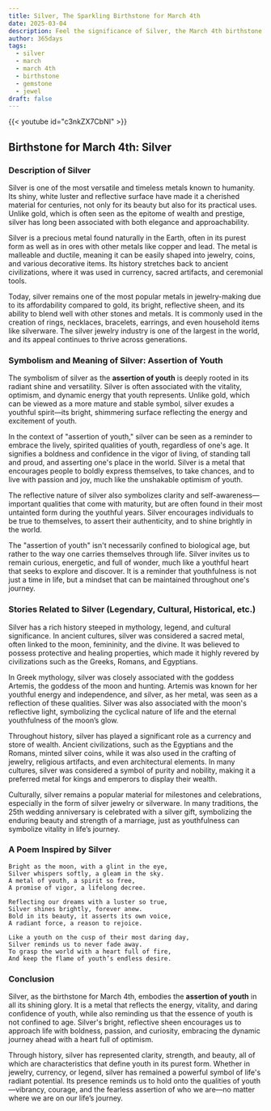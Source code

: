 ```yaml
---
title: Silver, The Sparkling Birthstone for March 4th
date: 2025-03-04
description: Feel the significance of Silver, the March 4th birthstone symbolizing Assertion of youth. Let its beauty and meaning brighten your day.
author: 365days
tags:
  - silver
  - march
  - march 4th
  - birthstone
  - gemstone
  - jewel
draft: false
---
```


{{< youtube id="c3nkZX7CbNI" >}}

## Birthstone for March 4th: Silver

### Description of Silver

Silver is one of the most versatile and timeless metals known to humanity. Its shiny, white luster and reflective surface have made it a cherished material for centuries, not only for its beauty but also for its practical uses. Unlike gold, which is often seen as the epitome of wealth and prestige, silver has long been associated with both elegance and approachability.

Silver is a precious metal found naturally in the Earth, often in its purest form as well as in ores with other metals like copper and lead. The metal is malleable and ductile, meaning it can be easily shaped into jewelry, coins, and various decorative items. Its history stretches back to ancient civilizations, where it was used in currency, sacred artifacts, and ceremonial tools.

Today, silver remains one of the most popular metals in jewelry-making due to its affordability compared to gold, its bright, reflective sheen, and its ability to blend well with other stones and metals. It is commonly used in the creation of rings, necklaces, bracelets, earrings, and even household items like silverware. The silver jewelry industry is one of the largest in the world, and its appeal continues to thrive across generations.

### Symbolism and Meaning of Silver: Assertion of Youth

The symbolism of silver as the **assertion of youth** is deeply rooted in its radiant shine and versatility. Silver is often associated with the vitality, optimism, and dynamic energy that youth represents. Unlike gold, which can be viewed as a more mature and stable symbol, silver exudes a youthful spirit—its bright, shimmering surface reflecting the energy and excitement of youth.

In the context of "assertion of youth," silver can be seen as a reminder to embrace the lively, spirited qualities of youth, regardless of one's age. It signifies a boldness and confidence in the vigor of living, of standing tall and proud, and asserting one's place in the world. Silver is a metal that encourages people to boldly express themselves, to take chances, and to live with passion and joy, much like the unshakable optimism of youth.

The reflective nature of silver also symbolizes clarity and self-awareness—important qualities that come with maturity, but are often found in their most untainted form during the youthful years. Silver encourages individuals to be true to themselves, to assert their authenticity, and to shine brightly in the world.

The "assertion of youth" isn't necessarily confined to biological age, but rather to the way one carries themselves through life. Silver invites us to remain curious, energetic, and full of wonder, much like a youthful heart that seeks to explore and discover. It is a reminder that youthfulness is not just a time in life, but a mindset that can be maintained throughout one's journey.

### Stories Related to Silver (Legendary, Cultural, Historical, etc.)

Silver has a rich history steeped in mythology, legend, and cultural significance. In ancient cultures, silver was considered a sacred metal, often linked to the moon, femininity, and the divine. It was believed to possess protective and healing properties, which made it highly revered by civilizations such as the Greeks, Romans, and Egyptians.

In Greek mythology, silver was closely associated with the goddess Artemis, the goddess of the moon and hunting. Artemis was known for her youthful energy and independence, and silver, as her metal, was seen as a reflection of these qualities. Silver was also associated with the moon's reflective light, symbolizing the cyclical nature of life and the eternal youthfulness of the moon’s glow.

Throughout history, silver has played a significant role as a currency and store of wealth. Ancient civilizations, such as the Egyptians and the Romans, minted silver coins, while it was also used in the crafting of jewelry, religious artifacts, and even architectural elements. In many cultures, silver was considered a symbol of purity and nobility, making it a preferred metal for kings and emperors to display their wealth.

Culturally, silver remains a popular material for milestones and celebrations, especially in the form of silver jewelry or silverware. In many traditions, the 25th wedding anniversary is celebrated with a silver gift, symbolizing the enduring beauty and strength of a marriage, just as youthfulness can symbolize vitality in life’s journey.

### A Poem Inspired by Silver

```
Bright as the moon, with a glint in the eye,  
Silver whispers softly, a gleam in the sky.  
A metal of youth, a spirit so free,  
A promise of vigor, a lifelong decree.  

Reflecting our dreams with a luster so true,  
Silver shines brightly, forever anew.  
Bold in its beauty, it asserts its own voice,  
A radiant force, a reason to rejoice.  

Like a youth on the cusp of their most daring day,  
Silver reminds us to never fade away.  
To grasp the world with a heart full of fire,  
And keep the flame of youth’s endless desire.  
```

### Conclusion

Silver, as the birthstone for March 4th, embodies the **assertion of youth** in all its shining glory. It is a metal that reflects the energy, vitality, and daring confidence of youth, while also reminding us that the essence of youth is not confined to age. Silver's bright, reflective sheen encourages us to approach life with boldness, passion, and curiosity, embracing the dynamic journey ahead with a heart full of optimism.

Through history, silver has represented clarity, strength, and beauty, all of which are characteristics that define youth in its purest form. Whether in jewelry, currency, or legend, silver has remained a powerful symbol of life's radiant potential. Its presence reminds us to hold onto the qualities of youth—vibrancy, courage, and the fearless assertion of who we are—no matter where we are on our life’s journey.